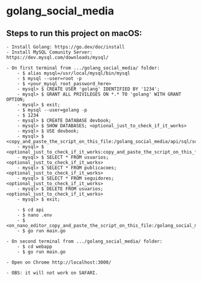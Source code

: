 # golang_social_media

## Steps to run this project on macOS:
    - Install Golang: https://go.dev/doc/install
    - Install MySQL Comunity Server: https://dev.mysql.com/downloads/mysql/

    - On first terminal from .../golang_social_media/ folder:
        - $ alias mysql=/usr/local/mysql/bin/mysql
        - $ mysql --user=root -p
        - $ <your_mysql_root_password_here>
        - mysql> $ CREATE USER 'golang' IDENTIFIED BY '1234';
        - mysql> $ GRANT ALL PRIVILEGES ON *.* TO 'golang' WITH GRANT OPTION;
        - mysql> $ exit;
        - $ mysql --user=golang -p
        - $ 1234
        - mysql> $ CREATE DATABASE devbook;
        - mysql> $ SHOW DATABASES; <optional_just_to_check_if_it_works>
        - mysql> $ USE devbook;
        - mysql> $ <copy_and_paste_the_script_on_this_file:/golang_social_media/api/sql/sql.sql>
        - mysql> $ <optional_just_to_check_if_it_works:copy_and_paste_the_script_on_this_file:/golang_social_media/api/sql/dados.sql>
        - mysql> $ SELECT * FROM usuarios; <optional_just_to_check_if_it_works>
        - mysql> $ SELECT * FROM publicacoes; <optional_just_to_check_if_it_works>
        - mysql> $ SELECT * FROM seguidores; <optional_just_to_check_if_it_works>
        - mysql> $ DELETE FROM usuarios; <optional_just_to_check_if_it_works>
        - mysql> $ exit;

        - $ cd api 
        - $ nano .env
        - $ <on_nano_editor_copy_and_paste_the_script_on_this_file:/golang_social_media/api/env.txt>
        - $ go run main.go

    - On second terminal from .../golang_social_media/ folder:
        - $ cd webapp
        - $ go run main.go

    - Open on Chrome http://localhost:3000/

    - OBS: it will not work on SAFARI. 